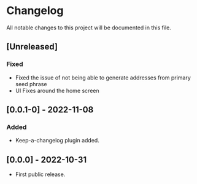 # Changelog

All notable changes to this project will be documented in this file.

## [Unreleased]

### Fixed

- Fixed the issue of not being able to generate addresses from primary seed phrase
- UI Fixes around the home screen

## [0.0.1-0] - 2022-11-08

### Added

- Keep-a-changelog plugin added.

## [0.0.0] - 2022-10-31

- First public release.
